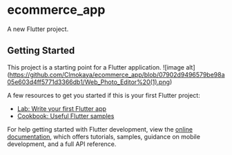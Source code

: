 # ecommerce_app

A new Flutter project.

## Getting Started

This project is a starting point for a Flutter application.
![image alt] (https://github.com/Clmokaya/ecommerce_app/blob/07902d9496579be98a05e603d4ff5771d3366db1/Web_Photo_Editor%20(1).png)

A few resources to get you started if this is your first Flutter project:

- [Lab: Write your first Flutter app](https://docs.flutter.dev/get-started/codelab)
- [Cookbook: Useful Flutter samples](https://docs.flutter.dev/cookbook)

For help getting started with Flutter development, view the
[online documentation](https://docs.flutter.dev/), which offers tutorials,
samples, guidance on mobile development, and a full API reference.
